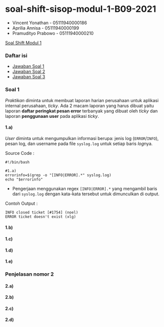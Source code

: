 # soal-shift-sisop-modul-1-B09-2021

* Vincent Yonathan    - 05111940000186
* Aprilia Annisa      - 05111940000199
* Pramudityo Prabowo  - 05111940000210

[Soal Shift Modul 1](https://docs.google.com/document/d/1T3Y4o2lt5JvLTHdgzA5vRBQ0QYempbC5z-jcDAjela0/edit)

### Daftar isi
* [Jawaban Soal 1](https://github.com/vincentyonathan/soal-shift-sisop-modul-1-B09-2021/tree/main/soal1)
* [Jawaban Soal 2](https://github.com/vincentyonathan/soal-shift-sisop-modul-1-B09-2021/tree/main/soal2)
* [Jawaban Soal 3](https://github.com/vincentyonathan/soal-shift-sisop-modul-1-B09-2021/tree/main/soal3)


### Soal 1
*Praktikan* diminta untuk membuat laporan harian perusahaan untuk aplikasi internal perusahaan, *ticky*. Ada 2 macam laporan yang harus dibuat yaitu laporan **daftar peringkat pesan error** terbanyak yang dibuat oleh *ticky* dan laporan **penggunaan user** pada aplikasi *ticky*.  

#### 1.a)
*User* diminta untuk mengumpulkan informasi berupa: jenis log (`ERROR`/`INFO`), pesan log, dan username pada file `syslog.log` untuk setiap baris *log*nya.&nbsp;

Source Code :
```
#!/bin/bash

#1.a)
errorinfo=$(grep -o "[INFO|ERROR].*" syslog.log)
echo "$errorinfo"
```
- Pengerjaan menggunakan regex `[INFO|ERROR].*` yang mengambil baris dari `syslog.log` dengan kata-kata tersebut untuk dimunculkan di output.  

Contoh Output :
```
INFO closed ticket [#1754] (noel)
ERROR ticket doesn't exist (xlg)
```

#### 1.b)

#### 1.c)

#### 1.d)

#### 1.e)


### Penjelasan nomor 2
#### 2.a)

#### 2.b)

#### 2.c)

#### 2.d)
